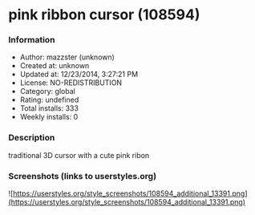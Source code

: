 # pink ribbon cursor (108594)

### Information
- Author: mazzster (unknown)
- Created at: unknown
- Updated at: 12/23/2014, 3:27:21 PM
- License: NO-REDISTRIBUTION
- Category: global
- Rating: undefined
- Total installs: 333
- Weekly installs: 0


### Description
traditional 3D cursor with a cute pink ribon


### Screenshots (links to userstyles.org)
![https://userstyles.org/style_screenshots/108594_additional_13391.png](https://userstyles.org/style_screenshots/108594_additional_13391.png)


